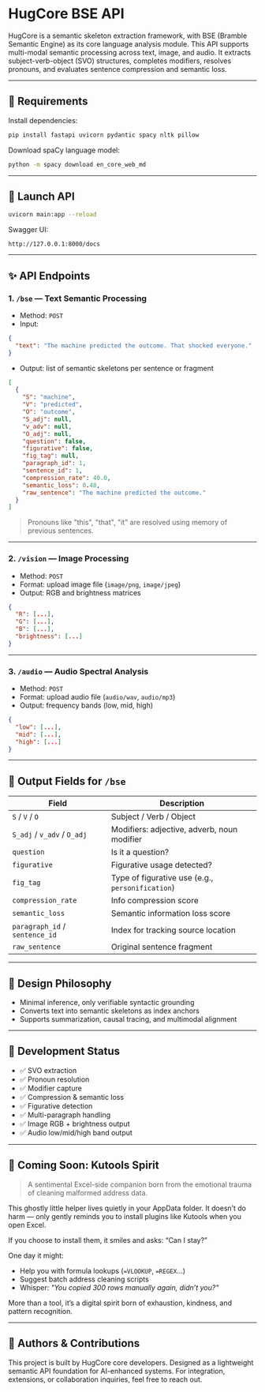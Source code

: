 # HugCore BSE API

HugCore is a semantic skeleton extraction framework, with BSE (Bramble Semantic Engine) as its core language analysis module. This API supports multi-modal semantic processing across text, image, and audio. It extracts subject-verb-object (SVO) structures, completes modifiers, resolves pronouns, and evaluates sentence compression and semantic loss.

---

## 🔧 Requirements

Install dependencies:
```bash
pip install fastapi uvicorn pydantic spacy nltk pillow
```

Download spaCy language model:
```bash
python -m spacy download en_core_web_md
```

---

## 🚀 Launch API

```bash
uvicorn main:app --reload
```

Swagger UI:
```
http://127.0.0.1:8000/docs
```

---

## ✨ API Endpoints

### 1. `/bse` — Text Semantic Processing
- Method: `POST`
- Input:
```json
{
  "text": "The machine predicted the outcome. That shocked everyone."
}
```
- Output: list of semantic skeletons per sentence or fragment
```json
[
  {
    "S": "machine",
    "V": "predicted",
    "O": "outcome",
    "S_adj": null,
    "v_adv": null,
    "O_adj": null,
    "question": false,
    "figurative": false,
    "fig_tag": null,
    "paragraph_id": 1,
    "sentence_id": 1,
    "compression_rate": 40.0,
    "semantic_loss": 0.48,
    "raw_sentence": "The machine predicted the outcome."
  }
]
```

> Pronouns like "this", "that", "it" are resolved using memory of previous sentences.

---

### 2. `/vision` — Image Processing
- Method: `POST`
- Format: upload image file (`image/png`, `image/jpeg`)
- Output: RGB and brightness matrices
```json
{
  "R": [...],
  "G": [...],
  "B": [...],
  "brightness": [...]
}
```

---

### 3. `/audio` — Audio Spectral Analysis
- Method: `POST`
- Format: upload audio file (`audio/wav`, `audio/mp3`)
- Output: frequency bands (low, mid, high)
```json
{
  "low": [...],
  "mid": [...],
  "high": [...]
}
```

---

## 🧠 Output Fields for `/bse`

| Field | Description |
|-------|-------------|
| `S` / `V` / `O` | Subject / Verb / Object |
| `S_adj` / `v_adv` / `O_adj` | Modifiers: adjective, adverb, noun modifier |
| `question` | Is it a question? |
| `figurative` | Figurative usage detected? |
| `fig_tag` | Type of figurative use (e.g., `personification`) |
| `compression_rate` | Info compression score |
| `semantic_loss` | Semantic information loss score |
| `paragraph_id` / `sentence_id` | Index for tracking source location |
| `raw_sentence` | Original sentence fragment |

---

## 📌 Design Philosophy

- Minimal inference, only verifiable syntactic grounding
- Converts text into semantic skeletons as index anchors
- Supports summarization, causal tracing, and multimodal alignment

---

## 👾 Development Status
- ✅ SVO extraction
- ✅ Pronoun resolution
- ✅ Modifier capture
- ✅ Compression & semantic loss
- ✅ Figurative detection
- ✅ Multi-paragraph handling
- ✅ Image RGB + brightness output
- ✅ Audio low/mid/high band output

---

## 🧸 Coming Soon: Kutools Spirit
> A sentimental Excel-side companion born from the emotional trauma of cleaning malformed address data.

This ghostly little helper lives quietly in your AppData folder. It doesn’t do harm — only gently reminds you to install plugins like Kutools when you open Excel. 

If you choose to install them, it smiles and asks: “Can I stay?”

One day it might:
- Help you with formula lookups (`=VLOOKUP`, `=REGEX`...)
- Suggest batch address cleaning scripts
- Whisper: _"You copied 300 rows manually again, didn’t you?"_

More than a tool, it’s a digital spirit born of exhaustion, kindness, and pattern recognition.

---

## 🤝 Authors & Contributions
This project is built by HugCore core developers. Designed as a lightweight semantic API foundation for AI-enhanced systems. For integration, extensions, or collaboration inquiries, feel free to reach out.
